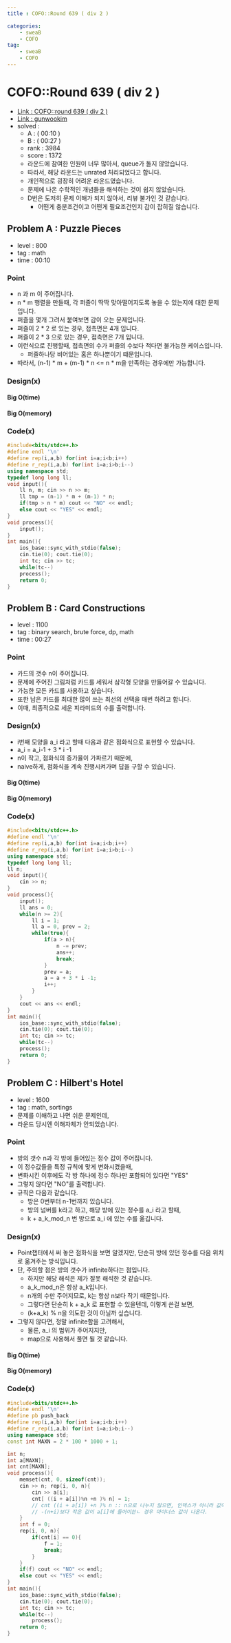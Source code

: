 ```yaml
---
title : COFO::Round 639 ( div 2 )

categories:
    - sweaB
    - COFO
tag:
    - sweaB
    - COFO
---
```

# COFO::Round 639 ( div 2 )
- [Link : COFO::round 639 ( div 2 )](https://codeforces.com/contest/1345)
- [Link : gunwookim](https://gunwookim.tistory.com/14)
- solved : 
  - A :  ( 00:10 )
  - B :  ( 00:27 )
  - rank : 3984
  - score : 1372
  - 라운드에 참여한 인원이 너무 많아서, queue가 돌지 않았습니다.
  - 따라서, 해당 라운드는 unrated 처리되었다고 합니다.
  - 개인적으로 굉장히 어려운 라운드였습니다.
  - 문제에 나온 수학적인 개념들을 해석하는 것이 쉽지 않았습니다.
  - D번은 도저히 문제 이해가 되지 않아서, 리뷰 불가인 것 같습니다.
    - 어떤게 충분조건이고 어떤게 필요조건인지 감이 잡히질 않습니다.

## Problem A : Puzzle Pieces

- level : 800
- tag : math
- time : 00:10

### Point
- n 과 m 이 주어집니다.
- n * m 행렬을 만들때, 각 퍼즐이 딱딱 맞아떨어지도록 놓을 수 있는지에 대한 문제입니다.
- 퍼즐을 몇개 그려서 붙여보면 감이 오는 문제입니다.
- 퍼즐이 2 * 2 로 있는 경우, 접촉면은 4개 입니다.
- 퍼즐이 2 * 3 으로 있는 경우, 접촉면은 7개 입니다.
- 이런식으로 진행할때, 접촉면의 수가 퍼즐의 수보다 적다면 불가능한 케이스입니다.
  - 퍼즐하나당 비어있는 홈은 하나뿐이기 떄문입니다.
- 따라서, (n-1) * m + (m-1) * n <= n * m을 만족하는 경우에만 가능합니다.

### Design(x)

#### Big O(time)

#### Big O(memory)

### Code(x)

```cpp
#include<bits/stdc++.h>
#define endl '\n'
#define rep(i,a,b) for(int i=a;i<b;i++)
#define r_rep(i,a,b) for(int i=a;i>b;i--)
using namespace std;
typedef long long ll;
void input(){
    ll n, m; cin >> n >> m;
    ll tmp = (n-1) * m + (m-1) * n;
    if(tmp > n * m) cout << "NO" << endl;
    else cout << "YES" << endl;
}
void process(){
    input();
}
int main(){
    ios_base::sync_with_stdio(false);
    cin.tie(0); cout.tie(0);
    int tc; cin >> tc;
    while(tc--)
    process();
    return 0;
}
```

## Problem B : Card Constructions

- level : 1100
- tag : binary search, brute force, dp, math
- time : 00:27

### Point
- 카드의 갯수 n이 주어집니다.
- 문제에 주어진 그림처럼 카드를 세워서 삼각형 모양을 만들어갈 수 있습니다.
- 가능한 모든 카드를 사용하고 싶습니다.
- 또한 남은 카드를 최대한 많이 쓰는 최선의 선택을 매번 하려고 합니다.
- 이때, 최종적으로 세운 피라미드의 수를 출력합니다.

### Design(x)
- i번째 모양을 a_i 라고 할때 다음과 같은 점화식으로 표현할 수 있습니다.
- a_i = a_i-1 + 3 * i -1
- n이 작고, 점화식의 증가율이 가파르기 때문에,
- naive하게, 점화식을 계속 진행시켜가며 답을 구할 수 있습니다.

#### Big O(time)

#### Big O(memory)

### Code(x)

```cpp
#include<bits/stdc++.h>
#define endl '\n'
#define rep(i,a,b) for(int i=a;i<b;i++)
#define r_rep(i,a,b) for(int i=a;i>b;i--)
using namespace std;
typedef long long ll;
ll n;
void input(){
    cin >> n;
}
void process(){
    input();
    ll ans = 0;
    while(n >= 2){
        ll i = 1;
        ll a = 0, prev = 2;
        while(true){
            if(a > n){
                n -= prev;
                ans++;
                break;
            }
            prev = a;
            a = a + 3 * i -1;
            i++;
        }
    }
    cout << ans << endl;
}
int main(){
    ios_base::sync_with_stdio(false);
    cin.tie(0); cout.tie(0);
    int tc; cin >> tc;
    while(tc--)
    process();
    return 0;
}
```

## Problem C : Hilbert's Hotel

- level : 1600
- tag : math, sortings
- 문제를 이해하고 나면 쉬운 문제인데,
- 라운드 당시엔 이해자체가 안되었습니다.

### Point
- 방의 갯수 n과 각 방에 들어있는 정수 값이 주어집니다.
- 이 정수값들을 특정 규칙에 맞게 변화시켰을때,
- 변화시킨 이후에도 각 방 하나에 정수 하나만 포함되어 있다면 "YES"
- 그렇지 않다면 "NO"를 출력합니다.
- 규칙은 다음과 같습니다.
  - 방은 0번부터 n-1번까지 있습니다.
  - 방의 넘버를 k라고 하고, 해당 방에 있는 정수를 a_i 라고 할때,
  - k + a_k_mod_n 번 방으로 a_i 에 있는 수를 옮깁니다.

### Design(x)
- Point챕터에서 써 놓은 점화식을 보면 알겠지만, 단순히 방에 있던 정수를 다음 위치로 옮겨주는 방식입니다.
- 단, 주의할 점은 방의 갯수가 infinite하다는 점입니다.
  - 하지만 해당 해석은 제가 잘못 해석한 것 같습니다.
  - a_k_mod_n은 항상 a_k입니다.
  - n개의 수만 주어지므로, k는 항상 n보다 작기 때문입니다.
  - 그렇다면 단순히 k + a_k 로 표현할 수 있을텐데, 이렇게 쓴걸 보면,
  - (k+a_k) % n을 의도한 것이 아닐까 싶습니다.
- 그렇지 않다면, 정말 infinite함을 고려해서,
  - 물론, a_i 의 범위가 주어지지만,
  - map으로 사용해서 풀면 될 것 같습니다.

#### Big O(time)

#### Big O(memory)

### Code(x)

```cpp
#include<bits/stdc++.h>
#define endl '\n'
#define pb push_back
#define rep(i,a,b) for(int i=a;i<b;i++)
#define r_rep(i,a,b) for(int i=a;i>b;i--)
using namespace std;
const int MAXN = 2 * 100 * 1000 + 1;

int n;
int a[MAXN];
int cnt[MAXN];
void process(){
    memset(cnt, 0, sizeof(cnt));
    cin >> n; rep(i, 0, n){
        cin >> a[i];
        cnt[ ((i + a[i])%n +n )% n] = 1;
        // cnt ((i + a[i]) +n )% n :: n으로 나누지 않으면, 인덱스가 아니라 값이 되므로,
        // -(n+i)보다 작은 값이 a[i]에 들어이쓴ㄴ 경우 마이너스 값이 나온다.
    }
    int f = 0;
    rep(i, 0, n){
        if(cnt[i] == 0){
            f = 1;
            break;
        }
    }
    if(f) cout << "NO" << endl;
    else cout << "YES" << endl;
}
int main(){
    ios_base::sync_with_stdio(false);
    cin.tie(0); cout.tie(0);
    int tc; cin >> tc;
    while(tc--)
        process();
    return 0;
}
```
